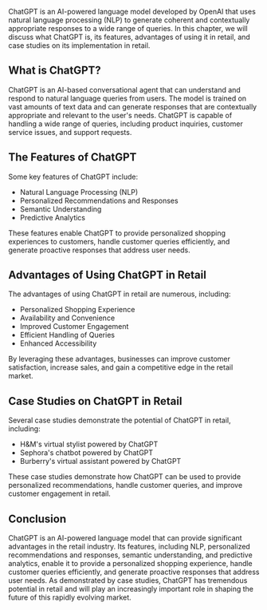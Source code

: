 
ChatGPT is an AI-powered language model developed by OpenAI that uses natural language processing (NLP) to generate coherent and contextually appropriate responses to a wide range of queries. In this chapter, we will discuss what ChatGPT is, its features, advantages of using it in retail, and case studies on its implementation in retail.

What is ChatGPT?
----------------

ChatGPT is an AI-based conversational agent that can understand and respond to natural language queries from users. The model is trained on vast amounts of text data and can generate responses that are contextually appropriate and relevant to the user's needs. ChatGPT is capable of handling a wide range of queries, including product inquiries, customer service issues, and support requests.

The Features of ChatGPT
-----------------------

Some key features of ChatGPT include:

* Natural Language Processing (NLP)
* Personalized Recommendations and Responses
* Semantic Understanding
* Predictive Analytics

These features enable ChatGPT to provide personalized shopping experiences to customers, handle customer queries efficiently, and generate proactive responses that address user needs.

Advantages of Using ChatGPT in Retail
-------------------------------------

The advantages of using ChatGPT in retail are numerous, including:

* Personalized Shopping Experience
* Availability and Convenience
* Improved Customer Engagement
* Efficient Handling of Queries
* Enhanced Accessibility

By leveraging these advantages, businesses can improve customer satisfaction, increase sales, and gain a competitive edge in the retail market.

Case Studies on ChatGPT in Retail
---------------------------------

Several case studies demonstrate the potential of ChatGPT in retail, including:

* H\&M's virtual stylist powered by ChatGPT
* Sephora's chatbot powered by ChatGPT
* Burberry's virtual assistant powered by ChatGPT

These case studies demonstrate how ChatGPT can be used to provide personalized recommendations, handle customer queries, and improve customer engagement in retail.

Conclusion
----------

ChatGPT is an AI-powered language model that can provide significant advantages in the retail industry. Its features, including NLP, personalized recommendations and responses, semantic understanding, and predictive analytics, enable it to provide a personalized shopping experience, handle customer queries efficiently, and generate proactive responses that address user needs. As demonstrated by case studies, ChatGPT has tremendous potential in retail and will play an increasingly important role in shaping the future of this rapidly evolving market.

